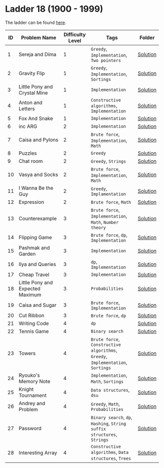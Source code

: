 # Ladder 18 (1900 - 1999)

The ladder can be found [here](https://a2oj.netlify.app/ladder18).

| ID  | Problem Name                     | Difficulty Level | Tags                                                                             | Folder             |
| --- | -------------------------------- | ---------------- | -------------------------------------------------------------------------------- | ------------------ |
| 1   | Sereja and Dima                  | 1                | `Greedy`, `Implementation`, `Two pointers`                                       | [Solution](./001/) |
| 2   | Gravity Flip                     | 1                | `Greedy`, `Implementation`, `Sortings`                                           | [Solution](./002/) |
| 3   | Little Pony and Crystal Mine     | 1                | `Implementation`                                                                 | [Solution](./003/) |
| 4   | Anton and Letters                | 1                | `Constructive algorithms`, `Implementation`                                      | [Solution](./004/) |
| 5   | Fox And Snake                    | 1                | `Implementation`                                                                 | [Solution](./005/) |
| 6   | inc ARG                          | 2                | `Implementation`                                                                 | [Solution](./006/) |
| 7   | Caisa and Pylons                 | 2                | `Brute force`, `Implementation`, `Math`                                          | [Solution](./007/) |
| 8   | Puzzles                          | 2                | `Greedy`                                                                         | [Solution](./008/) |
| 9   | Chat room                        | 2                | `Greedy`, `Strings`                                                              | [Solution](./009/) |
| 10  | Vasya and Socks                  | 2                | `Brute force`, `Implementation`, `Math`                                          | [Solution](./010/) |
| 11  | I Wanna Be the Guy               | 2                | `Greedy`, `Implamentation`                                                       | [Solution](./011/) |
| 12  | Expression                       | 2                | `Brute force`, `Math`                                                            | [Solution](./012/) |
| 13  | Counterexample                   | 3                | `Brute force`, `Implementation`, `Math`, `Number theory`                         | [Solution](./013/) |
| 14  | Flipping Game                    | 3                | `Brute force`, `dp`, `Implementation`                                            | [Solution](./014/) |
| 15  | Pashmak and Garden               | 3                | `Implementation`                                                                 | [Solution](./015/) |
| 16  | Ilya and Queries                 | 3                | `dp`, `Implementation`                                                           | [Solution](./16/)  |
| 17  | Cheap Travel                     | 3                | `Implementation`                                                                 | [Solution](./17/)  |
| 18  | Little Pony and Expected Maximum | 3                | `Probabilities`                                                                  | [Solution](./018/) |
| 19  | Caisa and Sugar                  | 3                | `Brute force`, `Implementation`                                                  | [Solution](./019/) |
| 20  | Cut Ribbon                       | 3                | `Brute force`, `dp`                                                              | [Solution](./020/) |
| 21  | Writing Code                     | 4                | `dp`                                                                             | [Solution](./021/) |
| 22  | Tennis Game                      | 4                | `Binary search`                                                                  | [Solution](./022/) |
| 23  | Towers                           | 4                | `Brute force`, `Constructive algorithms`, `Greedy`, `Implementation`, `Sortings` | [Solution](./023/) |
| 24  | Ryouko's Memory Note             | 4                | `Implementation`, `Math`, `Sortings`                                             | [Solution](./024/) |
| 25  | Knight Tournament                | 4                | `Data structures`, `dsu`                                                         | [Solution](./025/) |
| 26  | Andrey and Problem               | 4                | `Greedy`, `Math`, `Probabilities`                                                | [Solution](./026/) |
| 27  | Password                         | 4                | `Binary search`, `dp`, `Hashing`, `String suffix structures`, `Strings`          | [Solution](./027/) |
| 28  | Interesting Array                | 4                | `Constructive algorithms`, `Data structures`, `Trees`                            | [Solution](./028/) |
